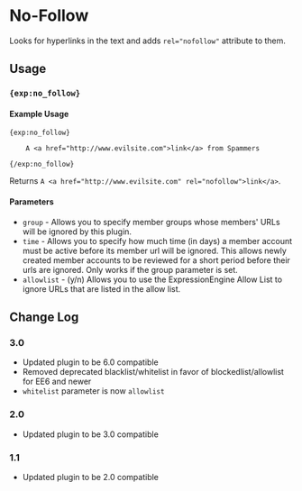 # No-Follow

Looks for hyperlinks in the text and adds `rel="nofollow"` attribute to them.

## Usage

### `{exp:no_follow}`

#### Example Usage

```
{exp:no_follow}

    A <a href="http://www.evilsite.com">link</a> from Spammers

{/exp:no_follow}
```

Returns `A <a href="http://www.evilsite.com" rel="nofollow">link</a>`.

#### Parameters

- `group` - Allows you to specify member groups whose members' URLs will be ignored by this plugin.
- `time` - Allows you to specify how much time (in days) a member account must be active before its member url will be ignored.
This allows newly created member accounts to be reviewed for a short period before their urls are ignored. Only works if the group
parameter is set.
- `allowlist` - (y/n) Allows you to use the ExpressionEngine Allow List to ignore URLs that are listed in the allow list.

## Change Log

### 3.0

- Updated plugin to be 6.0 compatible
- Removed deprecated blacklist/whitelist in favor of blockedlist/allowlist for EE6 and newer
- `whitelist` parameter is now `allowlist`

### 2.0

- Updated plugin to be 3.0 compatible

### 1.1

- Updated plugin to be 2.0 compatible
